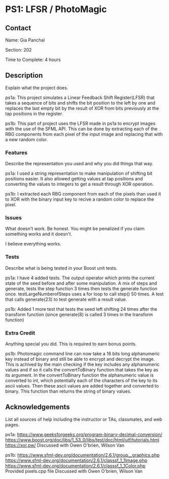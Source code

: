 # PS1: LFSR / PhotoMagic

## Contact
Name: Gia Panchal

Section: 202

Time to Complete: 4 hours


## Description
Explain what the project does.

ps1a: This project simulates a Linear Feedback Shift Register(LFSR) that takes a sequence of bits and shifts the bit position to the left by one and replaces the last empty bit by the result of XOR from bits previously at the tap positions in the register.

ps1b: This part of project uses the LFSR made in ps1a to encrypt images with the use of the SFML API. This can be done by extracting each of the RBG components from each pixel of the input image and replacing that with a new random color.

### Features
Describe the representation you used and why you did things that way.

ps1a: I used a string representation to make manipulation of shifting bit positions easier. It also allowed getting values at tap positions and converting the values to integers to get a result through XOR operation.

ps1b: I extracted each RBG component from each of the pixels than used it to XOR with the binary input key to recive a random color to replace the pixel.

### Issues
What doesn't work.  Be honest.  You might be penalized if you claim something works and it doesn't.

I believe everything works.

### Tests
Describe what is being tested in your Boost unit tests.

ps1a: I have 4 added tests. The output operator which prints the current state of the seed before and after some manipulation. A mix of steps and generate, tests the step function 3 times then tests the generate function once. testLargeNumberofSteps uses a for loop to call step() 50 times. A test that calls generate(23) to test generate with a result value.  

ps1b: Added 1 more test that tests the seed left shifting 24 times after the transform function (since generate(8) is called 3 times in the transform function)

### Extra Credit
Anything special you did. This is required to earn bonus points.

ps1b: Photomagic command line can now take a 16 bits long alphanumeric key instead of binary and still be able to encrypt and decrypt the image. This is achived by the main checking if the key includes any alphanumeric values and if so it calls the convertToBinary function that takes the key as its argument. In the convertToBinary function the alphanumeric value is converted to int, which potentially each of the characters of the key to its ascii values. Then these ascii values are added together and converted to binary. This function than returns the string of binary values.

## Acknowledgements
List all sources of help including the instructor or TAs, classmates, and web pages.

ps1a:
https://www.geeksforgeeks.org/program-binary-decimal-conversion/
https://www.boost.org/doc/libs/1_53_0/libs/test/doc/html/utf/tutorials.html
https://xor.pw/
Discussed with Owen O'brien, Wilson Van

ps1b:
https://www.sfml-dev.org/documentation/2.6.1/group__graphics.php
https://www.sfml-dev.org/documentation/2.6.1/classsf_1_1Image.php
https://www.sfml-dev.org/documentation/2.6.1/classsf_1_1Color.php
Provided pixels.cpp file
Discussed with Owen O'brien, Wilson Van